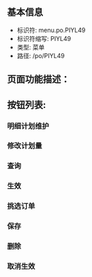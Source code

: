 
## 基本信息

- 标识符: menu.po.PIYL49
- 标识符缩写: PIYL49
- 类型: 菜单
- 路径: /po/PIYL49

## 页面功能描述：





## 按钮列表:


### 明细计划维护



### 修改计划量



### 查询



### 生效



### 挑选订单



### 保存



### 删除



### 取消生效


